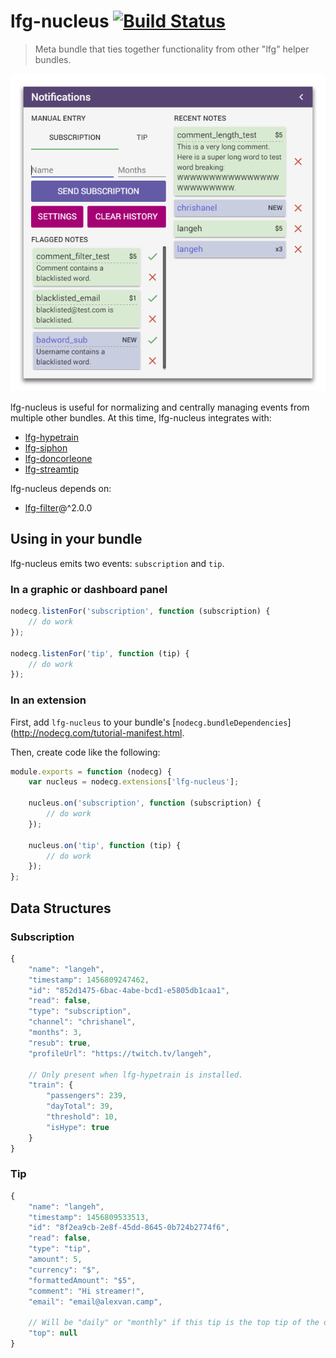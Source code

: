 # lfg-nucleus [![Build Status](https://travis-ci.org/SupportClass/lfg-nucleus.svg?branch=master)](https://travis-ci.org/SupportClass/lfg-nucleus)
> Meta bundle that ties together functionality from other "lfg" helper bundles.

<img src="screenshot.png"/>

lfg-nucleus is useful for normalizing and centrally managing events from multiple other bundles. 
At this time, lfg-nucleus integrates with:
- [lfg-hypetrain](https://github.com/SupportClass/lfg-hypetrain)
- [lfg-siphon](https://github.com/SupportClass/lfg-siphon)
- [lfg-doncorleone](https://github.com/SupportClass/lfg-doncorleone)
- [lfg-streamtip](https://github.com/SupportClass/lfg-streamtip)

lfg-nucleus depends on:
 - [lfg-filter](https://github.com/SupportClass/lfg-filter)@^2.0.0
 
## Using in your bundle

lfg-nucleus emits two events: `subscription` and `tip`.

### In a graphic or dashboard panel
```js
nodecg.listenFor('subscription', function (subscription) {
    // do work
});

nodecg.listenFor('tip', function (tip) {
    // do work
});
```

### In an extension
First, add `lfg-nucleus` to your bundle's [`nodecg.bundleDependencies`](http://nodecg.com/tutorial-manifest.html.

Then, create code like the following:
```js
module.exports = function (nodecg) {
    var nucleus = nodecg.extensions['lfg-nucleus'];
    
    nucleus.on('subscription', function (subscription) {
        // do work
    });
    
    nucleus.on('tip', function (tip) {
        // do work
    });
};
```

## Data Structures

### Subscription
```js
{
    "name": "langeh",
    "timestamp": 1456809247462,
    "id": "852d1475-6bac-4abe-bcd1-e5805db1caa1",
    "read": false,
    "type": "subscription",
    "channel": "chrishanel",
    "months": 3,
    "resub": true,
    "profileUrl": "https://twitch.tv/langeh",
    
    // Only present when lfg-hypetrain is installed.
    "train": {
        "passengers": 239,
        "dayTotal": 39,
        "threshold": 10,
        "isHype": true
    }
}
```

### Tip
```js
{
    "name": "langeh",
    "timestamp": 1456809533513,
    "id": "8f2ea9cb-2e8f-45dd-8645-0b724b2774f6",
    "read": false,
    "type": "tip",
    "amount": 5,
    "currency": "$",
    "formattedAmount": "$5",
    "comment": "Hi streamer!",
    "email": "email@alexvan.camp",
    
    // Will be "daily" or "monthly" if this tip is the top tip of the day or month.
    "top": null
}
```

